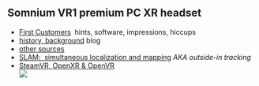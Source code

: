 ---
---
## Somnium VR1 premium PC XR headset
- [First Customers](XR/first.htm)&nbsp; hints, software, impressions, hiccups
- [history, background](XR/VR1.html) blog
- [other sources](XR/Somnium_VR1_sources.htm)
- [SLAM:&nbsp; simultaneous localization and mapping](XR/SLAM.htm) *AKA outside-in tracking*
- [SteamVR, OpenXR & OpenVR](XR/mbucchia.html)  
![](https://store.somniumspace.com/cdn/shop/files/VR1_0006_VR_ET_MR_HT_2_1500x_crop_center.jpg)
